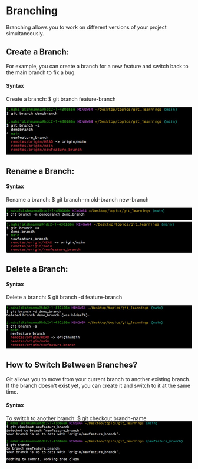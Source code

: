 # Branching

Branching allows you to work on different versions of your project simultaneously.  

## Create a Branch:
For example, you can create a branch for a new feature and switch back to the main branch to fix a bug.
#### Syntax
Create a branch:  $ git branch feature-branch 

![Git Create Branch](Assets/git_create_branch.jpg)


## Rename a Branch:
#### Syntax
Rename a branch: $ git branch -m old-branch new-branch 

![Git Rename Branch](Assets/git_rename_branch.jpg)
![Git Rename Branch](Assets/git_rename_branch1.jpg)

## Delete a Branch:
#### Syntax
Delete a branch: $ git branch -d feature-branch

![Git Delete Branch](Assets/git_delete_branch.jpg)

## How to Switch Between Branches?

Git allows you to move from your current branch to another existing branch.  
If the branch doesn't exist yet, you can create it and switch to it at the same time.

#### Syntax
To switch to another branch: $ git checkout branch-name
![Git Switch Branch](Assets/git_switch_branch.jpg)

